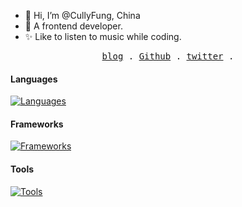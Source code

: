 - 👋 Hi, I’m @CullyFung, China
- 🎨 A frontend developer.
- ✨ Like to listen to music while coding.
<p align="center">
  <samp>
    <a href="https://blog-next-brmgh0q46-cullyfung.vercel.app">blog</a> .
    <a href="https://github.com/cullyfung">Github</a> .
    <a href="https://twitter.com/cully_fung">twitter</a> .
  </samp>
</p>

#### Languages

[![Languages](https://skillicons.dev/icons?i=html,css,js,ts,nodejs,go)](https://skillicons.dev)

#### Frameworks 

[![Frameworks](https://skillicons.dev/icons?i=react,vue,nextjs,nuxtjs,nestjs,prisma)](https://skillicons.dev)

#### Tools

[![Tools](https://skillicons.dev/icons?i=webpack,rollupjs,vite,vscode,neovim,git)](https://skillicons.dev)
